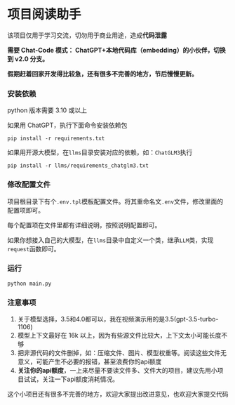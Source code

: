 # 项目阅读助手

该项目仅用于学习交流，切勿用于商业用途，造成**代码泄露**

**需要 Chat-Code 模式： ChatGPT+本地代码库（embedding）的小伙伴，切换到 v2.0 分支。**

**假期赶着回家开发得比较急，还有很多不完善的地方，节后慢慢更新。**

### 安装依赖

python 版本需要 3.10 或以上

如果用 ChatGPT，执行下面命令安装依赖包
```shell
pip install -r requirements.txt
```

如果用开源大模型，在`llms`目录安装对应的依赖，如：`ChatGLM3`执行
```shell
pip install -r llms/requirements_chatglm3.txt
```

### 修改配置文件

项目根目录下有个`.env.tpl`模板配置文件。将其重命名文`.env`文件，修改里面的配置项即可。

每个配置项在文件里都有详细说明，按照说明配置即可。

如果你想接入自己的大模型，在`llms`目录中自定义一个类，继承`LLM`类，实现`request`函数即可。

### 运行

```shell
python main.py
```

### 注意事项

1. 关于模型选择，3.5和4.0都可以，我在视频演示用的是3.5(gpt-3.5-turbo-1106)
2. 模型上下文最好在 16k 以上，因为有些源文件比较大，上下文太小可能长度不够
3. 把非源代码的文件删掉，如：压缩文件、图片、模型权重等。阅读这些文件无意义，可能产生不必要的报错，甚至浪费你的api额度
4. **关注你的api额度**，一上来尽量不要读文件多、文件大的项目，建议先用小项目试试，关注一下api额度消耗情况。

这个小项目还有很多不完善的地方，欢迎大家提出改进意见，也欢迎大家提交代码
